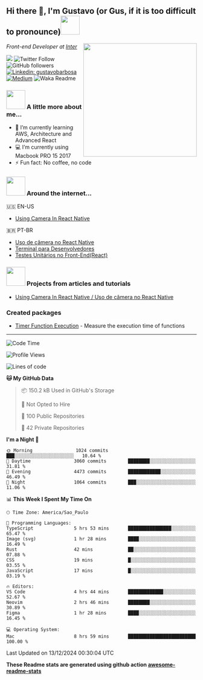 <h2>Hi there 👋, I'm Gustavo (or Gus, if it is too difficult to pronounce)<img src="https://media.giphy.com/media/RMAnPMLrnOVhWuvusR/giphy.gif" width="50"></h2>
<img src="https://media.giphy.com/media/bi6RQ5x3tqoSI/giphy.gif" align="right" width="300">
<p><em>Front-end Developer at <a href="https://inter.co/">Inter</a>
</em></p>

![](https://visitor-badge.glitch.me/badge?page_id=gusbdev.gusbdev)
![Twitter Follow](https://img.shields.io/twitter/follow/GustavoBFig?label=Follow)
![GitHub followers](https://img.shields.io/github/followers/gusbdev?label=Followers&style=social)
[![Linkedin: gustavobarbosa](https://img.shields.io/badge/-Gustavo%20Barbosa-blue?style=flat-square&logo=Linkedin&logoColor=white&link=https://www.linkedin.com/in/gustavo-barbosa-4a457178/?locale=en_US)](https://www.linkedin.com/in/gustavo-barbosa-figueiredo/?locale=en_US)
[![Medium](https://img.shields.io/badge/-Gustavo%20Barbosa-black?style=flat-square&logo=Medium&logoColor=white&link=https://gusbdev.medium.com/)](https://gusbdev.medium.com/)
![Waka Readme](https://github.com/anmol098/anmol098/workflows/Waka%20Readme/badge.svg)

### <img src="https://media.giphy.com/media/JmPabUqU22FAbQYkzN/giphy.gif?cid=ecf05e47q7yo25g6s5nej8umf3mb3j381wfsxdgh38ozfxmn&rid=giphy.gif&ct=s" width="50"> A little more about me...  

- 🌱 I’m currently learning AWS, Architecture and Advanced React
- :computer: I’m currently using Macbook PRO 15 2017
- ⚡ Fun fact: No coffee, no code

### <img src="https://media.giphy.com/media/J5G9LaVDOHjPXWiPpM/giphy.gif?cid=ecf05e4754h7jyq8sg2agqh6e4osqtfrgpe9vqbv359lhy35&rid=giphy.gif&ct=s" width="50"> Around the internet...
🇺🇸 EN-US
- [Using Camera In React Native](https://gusbdev.medium.com/using-camera-in-react-native-370a2569ccd4)

🇧🇷 PT-BR
- [Uso de câmera no React Native](https://gusbdev.medium.com/uso-de-c%C3%A2mera-no-react-native-3917ef1de182)
- [Terminal para Desenvolvedores](https://blog-nexts-notion.vercel.app/blog/terminal-para-desenvolvedores)
- [Testes Unitários no Front-End(React)](https://blog-nexts-notion.vercel.app/blog/testes-unitarios-no-frontend)

### <img src="https://media.giphy.com/media/LRUSX9oaSmuKW3n4Ax/giphy.gif" width="50"> Projects from articles and tutorials
- [Using Camera In React Native / Uso de câmera no React Native](https://github.com/gusbdev/AwesomeCamera)

### Created packages
- [Timer Function Execution](https://www.npmjs.com/package/timer-function-execution) - Measure the execution time of functions

---
<!--START_SECTION:waka-->
![Code Time](http://img.shields.io/badge/Code%20Time-3%2C424%20hrs%2014%20mins-blue)

![Profile Views](http://img.shields.io/badge/Profile%20Views-0-blue)

![Lines of code](https://img.shields.io/badge/From%20Hello%20World%20I%27ve%20Written-5.2%20million%20lines%20of%20code-blue)

**🐱 My GitHub Data** 

> 📦 150.2 kB Used in GitHub's Storage 
 > 
> 🚫 Not Opted to Hire
 > 
> 📜 100 Public Repositories 
 > 
> 🔑 42 Private Repositories 
 > 
**I'm a Night 🦉** 

```text
🌞 Morning                1024 commits        ███░░░░░░░░░░░░░░░░░░░░░░   10.64 % 
🌆 Daytime                3060 commits        ████████░░░░░░░░░░░░░░░░░   31.81 % 
🌃 Evening                4473 commits        ████████████░░░░░░░░░░░░░   46.49 % 
🌙 Night                  1064 commits        ███░░░░░░░░░░░░░░░░░░░░░░   11.06 % 
```


📊 **This Week I Spent My Time On** 

```text
🕑︎ Time Zone: America/Sao_Paulo

💬 Programming Languages: 
TypeScript               5 hrs 53 mins       ████████████████░░░░░░░░░   65.47 % 
Image (svg)              1 hr 28 mins        ████░░░░░░░░░░░░░░░░░░░░░   16.49 % 
Rust                     42 mins             ██░░░░░░░░░░░░░░░░░░░░░░░   07.88 % 
CSS                      19 mins             █░░░░░░░░░░░░░░░░░░░░░░░░   03.55 % 
JavaScript               17 mins             █░░░░░░░░░░░░░░░░░░░░░░░░   03.19 % 

🔥 Editors: 
VS Code                  4 hrs 44 mins       █████████████░░░░░░░░░░░░   52.67 % 
Neovim                   2 hrs 46 mins       ████████░░░░░░░░░░░░░░░░░   30.89 % 
Figma                    1 hr 28 mins        ████░░░░░░░░░░░░░░░░░░░░░   16.45 % 

💻 Operating System: 
Mac                      8 hrs 59 mins       █████████████████████████   100.00 % 
```


 Last Updated on 13/12/2024 00:30:04 UTC
<!--END_SECTION:waka-->

**These Readme stats are generated using github action [awesome-readme-stats](https://github.com/anmol098/waka-readme-stats)**

